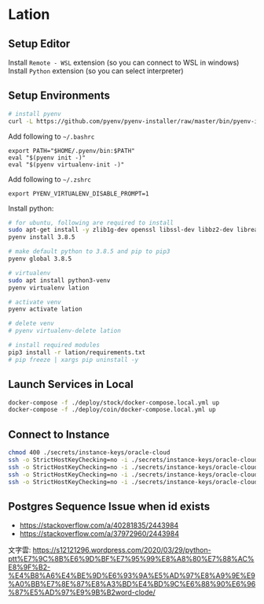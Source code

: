 # Lation

## Setup Editor

Install `Remote - WSL` extension (so you can connect to WSL in windows)
Install `Python` extension (so you can select interpreter)

## Setup Environments

``` bash
# install pyenv
curl -L https://github.com/pyenv/pyenv-installer/raw/master/bin/pyenv-installer | bash
```

Add following to `~/.bashrc`

```
export PATH="$HOME/.pyenv/bin:$PATH"
eval "$(pyenv init -)"
eval "$(pyenv virtualenv-init -)"
```

Add following to `~/.zshrc`

```
export PYENV_VIRTUALENV_DISABLE_PROMPT=1
```

Install python:

``` bash
# for ubuntu, following are required to install
sudo apt-get install -y zlib1g-dev openssl libssl-dev libbz2-dev libreadline-dev libsqlite3-dev libffi-dev build-essential
pyenv install 3.8.5
```

``` bash
# make default python to 3.8.5 and pip to pip3
pyenv global 3.8.5

# virtualenv
sudo apt install python3-venv
pyenv virtualenv lation

# activate venv
pyenv activate lation

# delete venv
# pyenv virtualenv-delete lation

# install required modules
pip3 install -r lation/requirements.txt
# pip freeze | xargs pip uninstall -y
```

## Launch Services in Local

``` sh
docker-compose -f ./deploy/stock/docker-compose.local.yml up
docker-compose -f ./deploy/coin/docker-compose.local.yml up
```

## Connect to Instance

``` bash
chmod 400 ./secrets/instance-keys/oracle-cloud
ssh -o StrictHostKeyChecking=no -i ./secrets/instance-keys/oracle-cloud ubuntu@instance-1.lation.app
ssh -o StrictHostKeyChecking=no -i ./secrets/instance-keys/oracle-cloud ubuntu@instance-2.lation.app
ssh -o StrictHostKeyChecking=no -i ./secrets/instance-keys/oracle-cloud ubuntu@instance-3.lation.app
ssh -o StrictHostKeyChecking=no -i ./secrets/instance-keys/oracle-cloud ubuntu@instance-4.lation.app
```

## Postgres Sequence Issue when id exists

- <https://stackoverflow.com/a/40281835/2443984>
- <https://stackoverflow.com/a/37972960/2443984>

文字雲:
https://s12121296.wordpress.com/2020/03/29/python-ptt%E7%9C%8B%E6%9D%BF%E7%95%99%E8%A8%80%E7%88%AC%E8%9F%B2-%E4%B8%A6%E4%BE%9D%E6%93%9A%E5%AD%97%E8%A9%9E%E9%A0%BB%E7%8E%87%E8%A3%BD%E4%BD%9C%E6%88%90%E6%96%87%E5%AD%97%E9%9B%B2word-clode/
